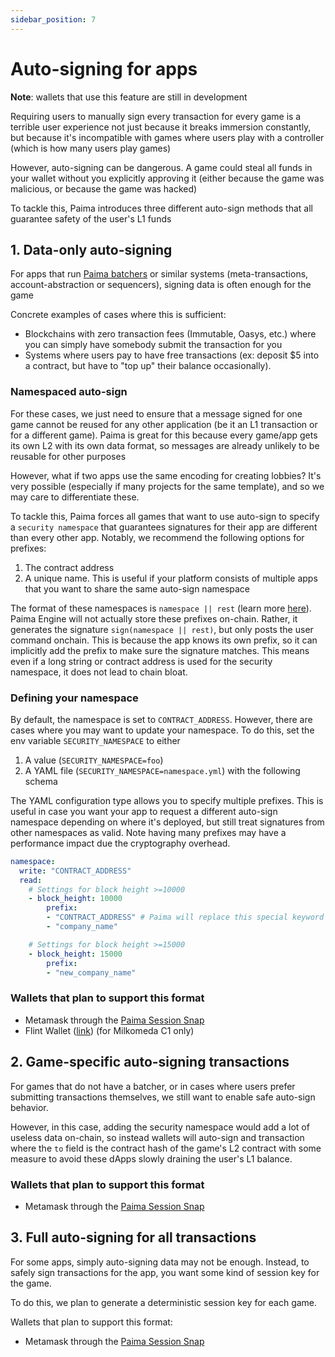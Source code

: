 ```yaml
---
sidebar_position: 7
---
```


# Auto-signing for apps

**Note**: wallets that use this feature are still in development

Requiring users to manually sign every transaction for every game is a terrible user experience not just because it breaks immersion constantly, but because it's incompatible with games where users play with a controller (which is how many users play games)

However, auto-signing can be dangerous. A game could steal all funds in your wallet without you explicitly approving it (either because the game was malicious, or because the game was hacked)

To tackle this, Paima introduces three different auto-sign methods that all guarantee safety of the user's L1 funds

## 1. Data-only auto-signing

For apps that run [Paima batchers](../1-setup/5-paima-bacher.md) or similar systems (meta-transactions, account-abstraction or sequencers), signing data is often enough for the game 

Concrete examples of cases where this is sufficient:
- Blockchains with zero transaction fees (Immutable, Oasys, etc.) where you can simply have somebody submit the transaction for you
- Systems where users pay to have free transactions (ex: deposit $5 into a contract, but have to "top up" their balance occasionally).

### Namespaced auto-sign

For these cases, we just need to ensure that a message signed for one game cannot be reused for any other application (be it an L1 transaction or for a different game). Paima is great for this because every game/app gets its own L2 with its own data format, so messages are already unlikely to be reusable for other purposes

However, what if two apps use the same encoding for creating lobbies? It's very possible (especially if many projects for the same template), and so we may care to differentiate these. 

To tackle this, Paima forces all games that want to use auto-sign to specify a `security namespace` that guarantees signatures for their app are different than every other app. Notably, we recommend the following options for prefixes:
1. The contract address
2. A unique name. This is useful if your platform consists of multiple apps that you want to share the same auto-sign namespace

The format of these namespaces is `namespace || rest` (learn more [here](./6-replay-protection.md)). Paima Engine will not actually store these prefixes on-chain. Rather, it generates the signature `sign(namespace || rest)`, but only posts the user command onchain. This is because the app knows its own prefix, so it can implicitly add the prefix to make sure the signature matches. This means even if a long string or contract address is used for the security namespace, it does not lead to chain bloat.

### Defining your namespace

By default, the namespace is set to `CONTRACT_ADDRESS`. However, there are cases where you may want to update your namespace. To do this, set the env variable `SECURITY_NAMESPACE` to either

1. A value (`SECURITY_NAMESPACE=foo`)
2. A YAML file (`SECURITY_NAMESPACE=namespace.yml`) with the following schema

The YAML configuration type allows you to specify multiple prefixes. This is useful in case you want your app to request a different auto-sign namespace depending on where it's deployed, but still treat signatures from other namespaces as valid. Note having many prefixes may have a performance impact due the cryptography overhead.

```yaml
namespace:
  write: "CONTRACT_ADDRESS"
  read:
    # Settings for block height >=10000
    - block_height: 10000
        prefix:
        - "CONTRACT_ADDRESS" # Paima will replace this special keyword with your contract's address
        - "company_name"

    # Settings for block height >=15000
    - block_height: 15000
        prefix:
        - "new_company_name"
```

### Wallets that plan to support this format

- Metamask through the [Paima Session Snap](https://github.com/PaimaStudios/paima-session-snap)
- Flint Wallet ([link](https://flint-wallet.com/)) (for Milkomeda C1 only)

## 2. Game-specific auto-signing transactions

For games that do not have a batcher, or in cases where users prefer submitting transactions themselves, we still want to enable safe auto-sign behavior.

However, in this case, adding the security namespace would add a lot of useless data on-chain, so instead wallets will auto-sign and transaction where the `to` field is the contract hash of the game's L2 contract with some measure to avoid these dApps slowly draining the user's L1 balance.

### Wallets that plan to support this format

- Metamask through the [Paima Session Snap](https://github.com/PaimaStudios/paima-session-snap)

## 3. Full auto-signing for all transactions

For some apps, simply auto-signing data may not be enough. Instead, to safely sign transactions for the app, you want some kind of session key for the game.

To do this, we plan to generate a deterministic session key for each game.

Wallets that plan to support this format:
- Metamask through the [Paima Session Snap](https://github.com/PaimaStudios/paima-session-snap)
